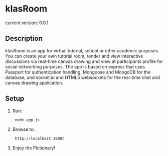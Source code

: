 # klasRoom #
current version: 0.0.1

## Description ##
klasRoom is an app for virtual tutorial, school or other academic purposes. You can create your own tutorial room, render
and view interactive discussions via real-time canvas drawing and view at participants profile for social networking 
purposes. The app is based on express that uses Passport for authentication handling, Mongoose and MongoDB for the database,
and socket.io and HTML5 websockets for the real-time chat and canvas drawing application. 



## Setup ##

1. Run:

		node app.js

2. Browse to:

		http://localhost:3000/

3. Enjoy the Pictionary!

